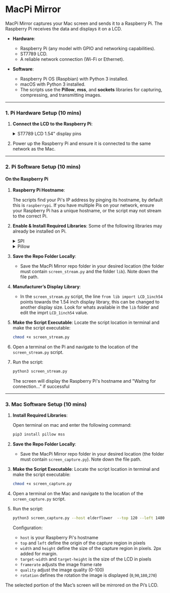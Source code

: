 # MacPi Mirror

MacPi Mirror captures your Mac screen and sends it to a Raspberry Pi. The Raspberry Pi receives the data and displays it on a LCD.

- **Hardware**:
  - Raspberry Pi (any model with GPIO and networking capabilities).
  - ST7789 LCD.
  - A reliable network connection (Wi-Fi or Ethernet).

- **Software**:
  - Raspberry Pi OS (Raspbian) with Python 3 installed.
  - macOS with Python 3 installed.
  - The scripts use the **Pillow**, **mss**, and **sockets** libraries for capturing, compressing, and transmitting images.

---


### **1. Pi Hardware Setup (10 mins)** 

1. **Connect the LCD to the Raspberry Pi**:
   <details>
    <summary>ST7789 LCD 1.54" display pins</summary>

   | LCD Pin   | Raspberry Pi Pin |
   |-----------|------------------|
   | VCC       | 5V               |
   | GND       | GND              |
   | DIN       | GPIO 19 (MOSI)   |
   | CLK       | GPIO 23 (SCLK)   |
   | CS        | GPIO 24 (CE0)    |
   | DS/DC     | GPIO 25          |
   | RST       | GPIO 27          |
   | BL        | GPIO 18          |
  
   </details>

2. Power up the Raspberry Pi and ensure it is connected to the same network as the Mac.

---


### **2. Pi Software Setup (10 mins)**

#### **On the Raspberry Pi**
1. **Raspberry Pi Hostname**:

   The scripts find your Pi's IP address by pinging its hostname, by default this is `raspberrypi`. If you have multiple Pis on your network, ensure your Raspberry Pi has a unique hostname, or the script may not stream to the correct Pi.

2. **Enable & Install Required Libraries**:
   Some of the following libraries may already be installed on Pi.
   <details>
     <Summary>SPI</Summary>

     Step 1: Enable SPI on the Raspberry Pi

     Open the terminal and run:
      ```bash
      sudo raspi-config
      ```
      
     Navigate to: Interfacing Options -> SPI -> Enable
      
      Reboot the Pi to apply the changes:
      ```bash
      sudo reboot
      ```
      Step 2: Install spidev Library (optional)
      
      After rebooting, ensure the spidev Python library is installed.
      ```bash
      sudo apt update
      sudo apt install python3-spidev
      ```
      
      If the above does not work, install it using pip:
      ```bash
      pip3 install spidev
      ```

   </details>
   
   <details>
     <Summary>Pillow</Summary>
     
   ```bash
   sudo apt install python3 python3-pip
   pip3 install pillow
   ```
   </details>


3. **Save the Repo Folder Locally**:
   - Save the MacPi Mirror repo folder in your desired location (the folder must contain `screen_stream.py` and the folder `lib`). Note down the file path.

4. **Manufacturer’s Display Library**:
   - In the `screen_stream.py` script, the line `from lib import LCD_1inch54` points towards the 1.54 inch display library, this can be changed to another display size. Look for whats available in the `lib` folder and edit the imprt `LCD_1inch54` value.

5. **Make the Script Executable**:
   Locate the script location in terminal and make the script executable:
   ```bash
   chmod +x screen_stream.py
   ```

6. Open a terminal on the Pi and navigate to the location of the `screen_stream.py` script.

7. Run the script:
   ```bash
   python3 screen_stream.py
   ```
   
   The screen will display the Raspberry Pi's hostname and "Waitng for connection..." if successful

---


### **3. Mac Software Setup (10 mins)**

1. **Install Required Libraries**:

    Open terminal on mac and enter the following command:
     ```bash
     pip3 install pillow mss
     ```
     
3. **Save the Repo Folder Locally**:
   - Save the MacPi Mirror repo folder in your desired location (the folder must contain `screen_capture.py`). Note down the file path.


4. **Make the Script Executable**:
   Locate the script location in terminal and make the script executable:
   ```bash
   chmod +x screen_capture.py
   ```

5. Open a terminal on the Mac and navigate to the location of the `screen_capture.py` script.
6. Run the script:
   ```bash
   python3 screen_capture.py --host elderflower  --top 120 --left 1480 --width 242 --height 242 --target-width 240 --target-height 240 --framerate 100 --quality 100 --rotation 0
   ```
   Configuration:
   - `host` is your Raspberry Pi's hostname
   - `top` and `left` define the origin of the capture region in pixels
   - `width` and `height` define the size of the capture region in pixels. 2px added for margin.
   - `target-width` and `target-height` is the size of the LCD in pixels
   - `framerate` adjusts the image frame rate
   - `quality` adjust the image quality (0-100)
   - `rotation` defines the rotation the image is displayed (`0`,`90`,`180`,`270`)

The selected portion of the Mac’s screen will be mirrored on the Pi’s LCD.





